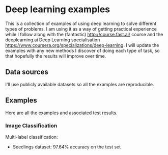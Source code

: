 # Deep learning examples

This is a collection of examples of using deep learning to solve different types of problems. I am using it as a way of getting practical experience while I follow along with the (fantastic) http://course.fast.ai/ course and the deeplearning.ai Deep Learning specialisation https://www.coursera.org/specializations/deep-learning. I will update the examples with any new methods I discover of doing each type of task, so that hopefully the results will improve over time.

## Data sources

I'll use publicly available datasets so all the examples are reproducible.

## Examples

Here are all the examples and associated test results.

### Image Classification

Multi-label classification:
 - Seedlings dataset: 97.64% accuracy on the test set